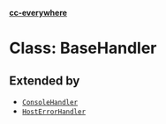 [**cc-everywhere**](../../../../../../index.md)

<HorizontalLine />

# Class: BaseHandler

## Extended by

- [`ConsoleHandler`](../../console-handler/classes/console-handler.md)
- [`HostErrorHandler`](../../host-error-handler/classes/host-error-handler.md)
